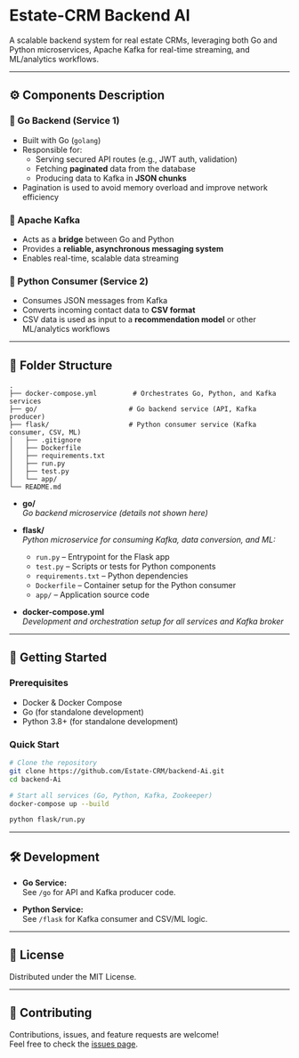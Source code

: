 # Estate-CRM Backend AI

A scalable backend system for real estate CRMs, leveraging both Go and Python microservices, Apache Kafka for real-time streaming, and ML/analytics workflows.

---

## ⚙️ Components Description

### 🔹 Go Backend (Service 1)
- Built with Go (`golang`)
- Responsible for:
  - Serving secured API routes (e.g., JWT auth, validation)
  - Fetching **paginated** data from the database
  - Producing data to Kafka in **JSON chunks**
- Pagination is used to avoid memory overload and improve network efficiency

### 🔹 Apache Kafka
- Acts as a **bridge** between Go and Python
- Provides a **reliable, asynchronous messaging system**
- Enables real-time, scalable data streaming

### 🔹 Python Consumer (Service 2)
- Consumes JSON messages from Kafka
- Converts incoming contact data to **CSV format**
- CSV data is used as input to a **recommendation model** or other ML/analytics workflows

---

## 📁 Folder Structure

```
.
├── docker-compose.yml         # Orchestrates Go, Python, and Kafka services
├── go/                       # Go backend service (API, Kafka producer)
├── flask/                    # Python consumer service (Kafka consumer, CSV, ML)
│   ├── .gitignore
│   ├── Dockerfile
│   ├── requirements.txt
│   ├── run.py
│   ├── test.py
│   └── app/
└── README.md
```

- **go/**  
  _Go backend microservice (details not shown here)_

- **flask/**  
  _Python microservice for consuming Kafka, data conversion, and ML:_
  - `run.py` – Entrypoint for the Flask app
  - `test.py` – Scripts or tests for Python components
  - `requirements.txt` – Python dependencies
  - `Dockerfile` – Container setup for the Python consumer
  - `app/` – Application source code

- **docker-compose.yml**  
  _Development and orchestration setup for all services and Kafka broker_

---

## 🚀 Getting Started

### Prerequisites
- Docker & Docker Compose
- Go (for standalone development)
- Python 3.8+ (for standalone development)

### Quick Start

```bash
# Clone the repository
git clone https://github.com/Estate-CRM/backend-Ai.git
cd backend-Ai

# Start all services (Go, Python, Kafka, Zookeeper)
docker-compose up --build

python flask/run.py
```

---

## 🛠️ Development

- **Go Service:**  
  See `/go` for API and Kafka producer code.

- **Python Service:**  
  See `/flask` for Kafka consumer and CSV/ML logic.

---

## 📝 License

Distributed under the MIT License.

---

## 🤝 Contributing

Contributions, issues, and feature requests are welcome!  
Feel free to check the [issues page](https://github.com/Estate-CRM/backend-Ai/issues).
